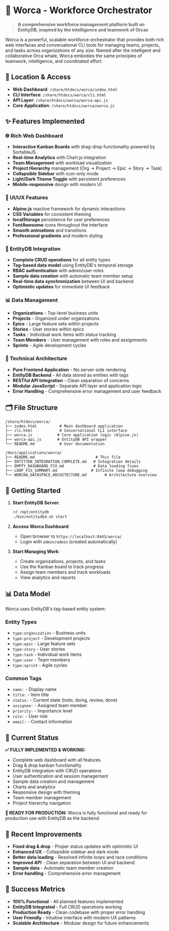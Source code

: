 # 🐋 Worca - Workforce Orchestrator

> **A comprehensive workforce management platform built on EntityDB, inspired by the intelligence and teamwork of Orcas**

Worca is a powerful, scalable workforce orchestrator that provides both rich web interfaces and conversational CLI tools for managing teams, projects, and tasks across organizations of any size. Named after the intelligent and collaborative Orca whale, Worca embodies the same principles of teamwork, intelligence, and coordinated effort.

## 📍 Location & Access

- **Web Dashboard**: `/share/htdocs/worca/index.html`
- **CLI Interface**: `/share/htdocs/worca/cli.html`
- **API Layer**: `/share/htdocs/worca/worca-api.js`
- **Core Application**: `/share/htdocs/worca/worca.js`

## ✨ Features Implemented

### 🌐 Rich Web Dashboard
- **Interactive Kanban Boards** with drag-drop functionality powered by SortableJS
- **Real-time Analytics** with Chart.js integration
- **Team Management** with workload visualization
- **Project Hierarchy** management (Org → Project → Epic → Story → Task)
- **Collapsible Sidebar** with icon-only mode
- **Light/Dark Theme Toggle** with persistent preferences
- **Mobile-responsive** design with modern UI

### 🎨 UI/UX Features
- **Alpine.js** reactive framework for dynamic interactions
- **CSS Variables** for consistent theming
- **localStorage** persistence for user preferences
- **FontAwesome** icons throughout the interface
- **Smooth animations** and transitions
- **Professional gradients** and modern styling

### 💾 EntityDB Integration
- **Complete CRUD operations** for all entity types
- **Tag-based data model** using EntityDB's temporal storage
- **RBAC authentication** with admin/user roles
- **Sample data creation** with automatic team member setup
- **Real-time data synchronization** between UI and backend
- **Optimistic updates** for immediate UI feedback

### 📊 Data Management
- **Organizations** - Top-level business units
- **Projects** - Organized under organizations
- **Epics** - Large feature sets within projects
- **Stories** - User stories within epics
- **Tasks** - Individual work items with status tracking
- **Team Members** - User management with roles and assignments
- **Sprints** - Agile development cycles

### 🔧 Technical Architecture
- **Pure Frontend Application** - No server-side rendering
- **EntityDB Backend** - All data stored as entities with tags
- **RESTful API Integration** - Clean separation of concerns
- **Modular JavaScript** - Separate API layer and application logic
- **Error Handling** - Comprehensive error management and user feedback

## 🗂️ File Structure

```
/share/htdocs/worca/
├── index.html          # Main dashboard application
├── cli.html            # Conversational CLI interface
├── worca.js           # Core application logic (Alpine.js)
├── worca-api.js       # EntityDB API wrapper
└── README.md           # User documentation

/docs/applications/worca/
├── README.md                           # This file
├── ENTITYDB_INTEGRATION_COMPLETE.md   # Integration details
├── EMPTY_DASHBOARD_FIX.md             # Data loading fixes
├── LOOP_FIX_SUMMARY.md               # Infinite loop debugging
└── WORCHA_DATASPACE_ARCHITECTURE.md        # Architecture overview
```

## 🚀 Getting Started

1. **Start EntityDB Server**:
   ```bash
   cd /opt/entitydb
   ./bin/entitydbd.sh start
   ```

2. **Access Worca Dashboard**:
   - Open browser to `https://localhost:8443/worca/`
   - Login with `admin/admin` (created automatically)

3. **Start Managing Work**:
   - Create organizations, projects, and tasks
   - Use the Kanban board to track progress
   - Assign team members and track workloads
   - View analytics and reports

## 📊 Data Model

Worca uses EntityDB's tag-based entity system:

### Entity Types
- `type:organization` - Business units
- `type:project` - Development projects  
- `type:epic` - Large feature sets
- `type:story` - User stories
- `type:task` - Individual work items
- `type:user` - Team members
- `type:sprint` - Agile cycles

### Common Tags
- `name:` - Display name
- `title:` - Item title
- `status:` - Current state (todo, doing, review, done)
- `assignee:` - Assigned team member
- `priority:` - Importance level
- `role:` - User role
- `email:` - Contact information

## 🎯 Current Status

**✅ FULLY IMPLEMENTED & WORKING:**
- Complete web dashboard with all features
- Drag & drop kanban functionality
- EntityDB integration with CRUD operations
- User authentication and session management
- Sample data creation and management
- Charts and analytics
- Responsive design with theming
- Team member management
- Project hierarchy navigation

**🔧 READY FOR PRODUCTION:**
Worca is fully functional and ready for production use with EntityDB as the backend.

## 🔄 Recent Improvements

- **Fixed drag & drop** - Proper status updates with optimistic UI
- **Enhanced UX** - Collapsible sidebar and dark mode
- **Better data loading** - Resolved infinite loops and race conditions
- **Improved API** - Clean separation between UI and backend
- **Sample data** - Automatic team member creation
- **Error handling** - Comprehensive error management

## 🎉 Success Metrics

- **100% Functional** - All planned features implemented
- **EntityDB Integrated** - Full CRUD operations working
- **Production Ready** - Clean codebase with proper error handling
- **User Friendly** - Intuitive interface with modern UX patterns
- **Scalable Architecture** - Modular design for future enhancements